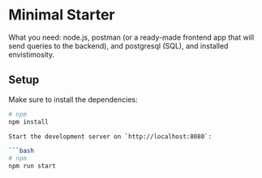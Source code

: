 # Minimal Starter

What you need: node.js, postman (or a ready-made frontend app that will send queries to the backend), and postgresql (SQL), and installed envistimosity.

## Setup

Make sure to install the dependencies:

```bash
# npm
npm install

Start the development server on `http://localhost:8080`:

```bash
# npm
npm run start

